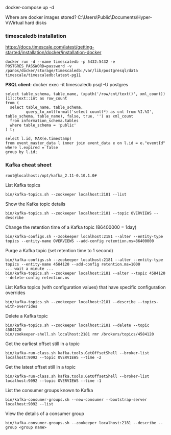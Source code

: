 docker-compose up -d

Where are docker images stored?
C:\Users\Public\Documents\Hyper-V\Virtual hard disks

### timescaledb installation
https://docs.timescale.com/latest/getting-started/installation/docker/installation-docker

    docker run -d --name timescaledb -p 5432:5432 -e POSTGRES_PASSWORD=password -v /panos/docker/storage/timescaledb:/var/lib/postgresql/data timescale/timescaledb:latest-pg11

**PSQL client**: docker exec -it timescaledb psql -U postgres

    select table_schema, table_name, (xpath('/row/cnt/text()', xml_count))[1]::text::int as row_count
    from (
      select table_name, table_schema,
             query_to_xml(format('select count(*) as cnt from %I.%I', table_schema, table_name), false, true, '') as xml_count
      from information_schema.tables
      where table_schema = 'public'
    ) t;

    select l.id, MAX(e.timestamp) 
    from event_master_data l inner join event_data e on l.id = e."eventId" 
    where l.expired = false 
    group by l.id;

### Kafka cheat sheet 
    root@localhost:/opt/kafka_2.11-0.10.1.0#

List Kafka topics

    bin/kafka-topics.sh --zookeeper localhost:2181 --list

Show the Kafka topic details

    bin/kafka-topics.sh --zookeeper localhost:2181 --topic OVERVIEWS --describe

Change the retention time of a Kafka topic (86400000 = 1day)

    bin/kafka-configs.sh --zookeeper localhost:2181 --alter --entity-type topics --entity-name OVERVIEWS --add-config retention.ms=86400000

Purge a Kafka topic (set retention time to 1 second)

    bin/kafka-configs.sh --zookeeper localhost:2181 --alter --entity-type topics --entity-name 4584120 --add-config retention.ms=1000
    ... wait a minute ...
    bin/kafka-topics.sh --zookeeper localhost:2181 --alter --topic 4584120 --delete-config retention.ms

List Kafka topics (with configuration values) that have specific configuration overrides

    bin/kafka-topics.sh --zookeeper localhost:2181 --describe --topics-with-overrides

Delete a Kafka topic

    bin/kafka-topics.sh --zookeeper localhost:2181 --delete --topic 4584120
    bin/zookeeper-shell.sh localhost:2181 rmr /brokers/topics/4584120

Get the earliest offset still in a topic

    bin/kafka-run-class.sh kafka.tools.GetOffsetShell --broker-list localhost:9092 --topic OVERVIEWS --time -2

Get the latest offset still in a topic

    bin/kafka-run-class.sh kafka.tools.GetOffsetShell --broker-list localhost:9092 --topic OVERVIEWS --time -1
    
List the consumer groups known to Kafka

    bin/kafka-consumer-groups.sh --new-consumer --bootstrap-server localhost:9092 --list

View the details of a consumer group

    bin/kafka-consumer-groups.sh --zookeeper localhost:2181 --describe --group <group name>
    
